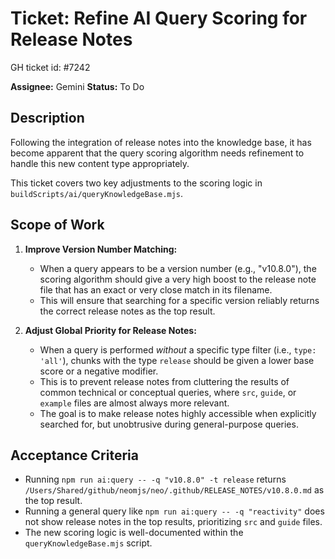 # Ticket: Refine AI Query Scoring for Release Notes

GH ticket id: #7242

**Assignee:** Gemini
**Status:** To Do

## Description

Following the integration of release notes into the knowledge base, it has become apparent that the query scoring algorithm needs refinement to handle this new content type appropriately.

This ticket covers two key adjustments to the scoring logic in `buildScripts/ai/queryKnowledgeBase.mjs`.

## Scope of Work

1.  **Improve Version Number Matching:**
    -   When a query appears to be a version number (e.g., "v10.8.0"), the scoring algorithm should give a very high boost to the release note file that has an exact or very close match in its filename.
    -   This will ensure that searching for a specific version reliably returns the correct release notes as the top result.

2.  **Adjust Global Priority for Release Notes:**
    -   When a query is performed *without* a specific type filter (i.e., `type: 'all'`), chunks with the type `release` should be given a lower base score or a negative modifier.
    -   This is to prevent release notes from cluttering the results of common technical or conceptual queries, where `src`, `guide`, or `example` files are almost always more relevant.
    -   The goal is to make release notes highly accessible when explicitly searched for, but unobtrusive during general-purpose queries.

## Acceptance Criteria

-   Running `npm run ai:query -- -q "v10.8.0" -t release` returns `/Users/Shared/github/neomjs/neo/.github/RELEASE_NOTES/v10.8.0.md` as the top result.
-   Running a general query like `npm run ai:query -- -q "reactivity"` does not show release notes in the top results, prioritizing `src` and `guide` files.
-   The new scoring logic is well-documented within the `queryKnowledgeBase.mjs` script.
